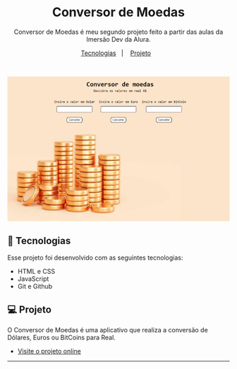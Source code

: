 <h1 align="center"> Conversor de Moedas </h1>

<p align="center">
Conversor de Moedas é meu segundo projeto feito a partir das aulas da Imersão Dev da Alura. <br/>
</p>

<p align="center">
  <a href="#-tecnologias">Tecnologias</a>&nbsp;&nbsp;&nbsp;|&nbsp;&nbsp;&nbsp;
  <a href="#-projeto">Projeto</a>&nbsp;&nbsp;&nbsp;
</p>

<br>

<p align="center">
  <img alt="tela Conversor de Moedas" src="https://github.com/alinesoglia/conversor-de-moedas/blob/main/tela%20conversor.png?raw=true">
</p>

## 🚀 Tecnologias

Esse projeto foi desenvolvido com as seguintes tecnologias:

- HTML e CSS
- JavaScript
- Git e Github

## 💻 Projeto

O Conversor de Moedas é uma aplicativo que realiza a conversão de Dólares, Euros ou BitCoins para Real.

- [Visite o projeto online](https://alinesoglia.github.io/conversor-de-moedas/)

---

